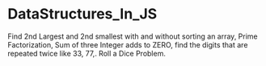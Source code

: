 # DataStructures_In_JS
Find 2nd Largest and 2nd smallest with and without sorting an array, Prime Factorization, Sum of three Integer adds to ZERO, find the digits that are repeated twice like 33, 77,. Roll a Dice Problem.
